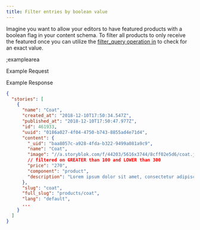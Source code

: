 ```yaml
---
title: Filter entries by boolean value
---
```


Imagine you want to allow your editors to have featured products with a boolean flag in your content schema. To filter all products to only receive the featured once you can utilize the [filter_query operation in](#filter-queries/operation-in) to check for an exact value.

;examplearea

Example Request

<RequestExample url="https://api.storyblok.com/v2/cdn/stories/?filter_query[featured][in]=true&starts_with=products/&token=ask9soUkv02QqbZgmZdeDAtt"></RequestExample>

Example Response

```json
{
  "stories": [
    {
      "name": "Coat",
      "created_at": "2018-12-10T17:50:34.547Z",
      "published_at": "2018-12-10T17:50:47.977Z",
      "id": 461933,
      "uuid": "0186a027-4f04-4750-b743-8855ad4e71d4",
      "content": {
        "_uid": "baa8057c-a928-4fda-b322-9499a081a9c9",
        "name": "Coat",
        "image": "//a.storyblok.com/f/44203/5616x3744/8cff02e5d6/coat.jpg",
        // filtered on GREATER than 100 and LOWER than 300
        "price": "270",
        "component": "product",
        "description": "Lorem ipsum dolor sit amet, consectetur adipiscing elit. In erat mauris, faucibus quis pharetra sit amet, pretium ac libero. Etiam vehicula eleifend bibendum."
      },
      "slug": "coat",
      "full_slug": "products/coat",
      "lang": "default",
      ...
    }
  ]
}
```
